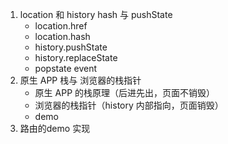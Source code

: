 1. location 和 history hash 与 pushState
   - location.href
   - location.hash
   - history.pushState
   - history.replaceState
   - popstate event
2. 原生 APP 栈与 浏览器的栈指针
   - 原生 APP 的栈原理（后进先出，页面不销毁）
   - 浏览器的栈指针（history 内部指向，页面销毁）
   - demo
3. 路由的demo 实现